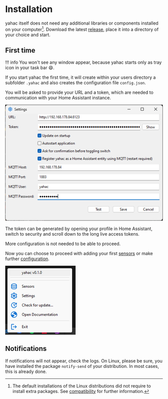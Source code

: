 # Installation

yahac itself does not need any additional libraries or components installed on your computer[^1]. Download the latest [release](https://github.com/dseichter/yahac/releases), place it into a directory of your choice and start.

## First time

!!! info
    You won't see any window appear, because yahac starts only as tray icon in your task bar :smile:.

If you start yahac the first time, it will create within your users directory a subfolder `.yahac` and also creates the configuration file `config.json`.

You will be asked to provide your URL and a token, which are needed to communication with your Home Assistant instance.

![configuration](assets/screenshots/yahac_configuration.png)

The token can be generated by opening your profile in Home Assistant, switch to security and scroll down to the long live access tokens.

More configuration is not needed to be able to proceed.

Now you can choose to proceed with adding your first [sensors](sensors.md) or make further [configuration](configuration.md).

![empty sensors](assets/screenshots/yahac_traymenu_empty.png)

[^1]: The default installations of the Linux distributions did not require to install extra packages. See [compatibility](compatibility.md) for further information.

## Notifications

If notifications will not appear, check the logs. On Linux, please be sure, you have installed the package `notify-send` of your distribution. In most cases, this is already done.
